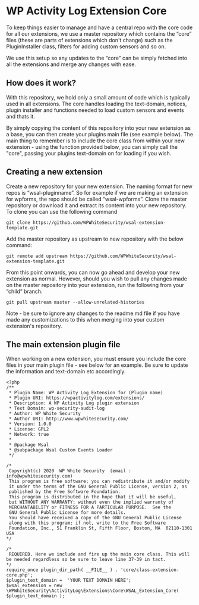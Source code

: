 
# WP Activity Log Extension Core

To keep things easier to manage and have a central repo with the core code for all our extensions, we use a master repository which contains the “core” files (these are parts of extensions which don't change) such as the PluginInstaller class, filters for adding custom sensors and so on.

We use this setup so any updates to the “core” can be simply fetched into all the extensions and merge any changes with ease.

## [](https://github.com/WPWhiteSecurity/wsal-extension-template#how-does-it-work)How does it work?

With this repository, we hold only a small amount of code which is typically used in all extensions. The core handles loading the text-domain, notices, plugin installer and functions needed to load custom sensors and events and thats it.

By simply copying the content of this repository into your new extension as a base, you can then create your plugins main file (see example below). The main thing to remember is to include the core class from within your new extension - using the function provided below, you can simply call the "core", passing your plugins text-domain on for loading if you wish.

## [](https://github.com/WPWhiteSecurity/wsal-extension-template#creating-a-new-extension)Creating a new extension

Create a new repository for your new extension. The naming format for new repos is “wsal-pluginname”. So for example if we are making an extension for wpforms, the repo should be called “wsal-wpforms”. Clone the master repository or download it and extract its content into your new repository. To clone you can use the following command

    git clone https://github.com/WPWhiteSecurity/wsal-extension-template.git

Add the master repository as upstream to new repository with the below command:

    git remote add upstream https://github.com/WPWhiteSecurity/wsal-extension-template.git

From this point onwards, you can now go ahead and develop your new extension as normal. However, should you wish to pull any changes made on the master repository into your extension, run the following from your “child” branch.

    git pull upstream master --allow-unrelated-histories
Note - be sure to ignore any changes to the readme.md file if you have made any customizations to this when merging into your custom extension's repository.

## [](https://github.com/WPWhiteSecurity/wsal-extension-template#the-main-extension-plugin-file)The main extension plugin file

When working on a new extension, you must ensure you include the core files in your main plugin file - see below for an example. Be sure to update the information and text-domain etc accordingly.

    <?php
    /**
     * Plugin Name: WP Activity Log Extension for (Plugin name)
     * Plugin URI: https://wpactivitylog.com/extensions/
     * Description: A WP Activity Log plugin extension
     * Text Domain: wp-security-audit-log
     * Author: WP White Security
     * Author URI: http://www.wpwhitesecurity.com/
     * Version: 1.0.0
     * License: GPL2
     * Network: true
     *
     * @package Wsal
     * @subpackage Wsal Custom Events Loader
     */

    /*
     Copyright(c) 2020  WP White Security  (email : info@wpwhitesecurity.com)
     This program is free software; you can redistribute it and/or modify
     it under the terms of the GNU General Public License, version 2, as
     published by the Free Software Foundation.
     This program is distributed in the hope that it will be useful,
     but WITHOUT ANY WARRANTY; without even the implied warranty of
     MERCHANTABILITY or FITNESS FOR A PARTICULAR PURPOSE.  See the
     GNU General Public License for more details.
     You should have received a copy of the GNU General Public License
     along with this program; if not, write to the Free Software
     Foundation, Inc., 51 Franklin St, Fifth Floor, Boston, MA  02110-1301  USA
    */

    /*
     REQUIRED. Here we include and fire up the main core class. This will be needed regardless so be sure to leave line 37-39 in tact.
    */
    require_once plugin_dir_path( __FILE__ ) . 'core/class-extension-core.php';
    $plugin_text_domain =  'YOUR TEXT DOMAIN HERE';
    $wsal_extension = new \WPWhiteSecurity\ActivityLog\Extensions\Core\WSAL_Extension_Core( $plugin_text_domain );
